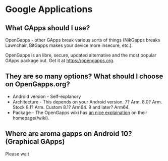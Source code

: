 # Google Applications
## What GApps should I use?
OpenGapps - other GApps break various sorts of things (NikGapps breaks Lawnchair, BitGapps makes your device more insecure, etc.).

OpenGapps is an libre, secure, updated alternative and the most popular GApps package out.
Get it at https://opengapps.org.

## They are so many options? What should I choose on OpenGapps.org?
- Android version - Self-explanory
- Architecture - This depends on your Android version. 7? Arm. 8.0? Arm. Stock 8.1? Arm. Custom 8.1? Arm64. 9 and later? Arm64.
- Package - The OpenGapps wiki has [an nice explaination](https://github.com/opengapps/opengapps/wiki/Package-Comparison) on their homepage(/wiki).

## Where are aroma gapps on Android 10? (Graphical GApps)
Please wait
